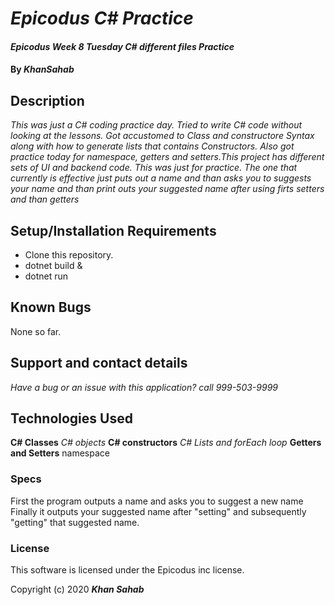 # _Epicodus C# Practice_

#### _Epicodus Week 8 Tuesday C# different files Practice_

#### By _**KhanSahab**_

## Description

_This was just a C# coding practice day. Tried to write C# code without looking at the lessons. Got accustomed to Class and constructore Syntax along with how to generate lists that contains Constructors. Also got practice today for namespace, getters and setters.This project has different sets of UI and backend code. This was just for practice. The one that currently is effective just puts out a name and than asks you to suggests your name and than print outs your suggested name after using firts setters and than getters_

## Setup/Installation Requirements

* Clone this repository.
* dotnet build &
* dotnet run


## Known Bugs

None so far.

## Support and contact details

_Have a bug or an issue with this application? call 999-503-9999_

## Technologies Used

**C# Classes**
_C# objects_
**C# constructors**
_C# Lists and forEach loop_
**Getters and Setters**
namespace


### Specs 
First the program outputs a name and asks you to suggest a new name
Finally it outputs your suggested name after "setting" and subsequently "getting" that suggested name.
### License

This software is licensed under the Epicodus inc license.

Copyright (c) 2020 **_Khan Sahab_**